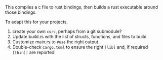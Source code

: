 This compiles a c file to rust bindings, then builds a rust executable around those bindings. 

To adapt this for your projects, 

1. create your own `csrc`, perhaps from a git submodule?
2. Update build.rs with the list of structs, functions, and files to build
3. Customize main.rs to `#use` the right output.
4. Double-check `Cargo.toml` to ensure the right `[lib]` and, if required `[[bin]]` are reported
